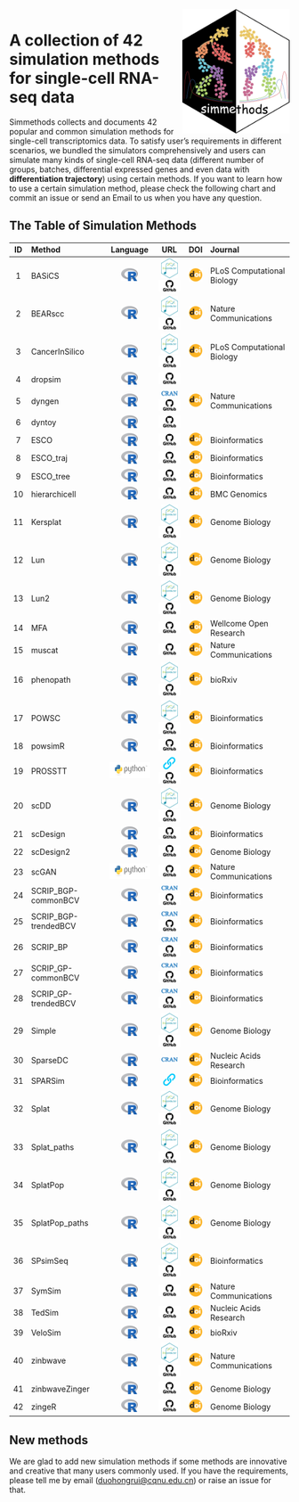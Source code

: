 
<img src="man/figures/simmethods_logo.png" align="right" width = "193px" height="223px"/>

# A collection of 42 simulation methods for single-cell RNA-seq data

Simmethods collects and documents 42 popular and common simulation
methods for single-cell transcriptomics data. To satisfy user’s
requirements in different scenarios, we bundled the simulators
comprehensively and users can simulate many kinds of single-cell RNA-seq
data (different number of groups, batches, differential expressed genes
and even data with **differentiation trajectory**) using certain
methods. If you want to learn how to use a certain simulation method,
please check the following chart and commit an issue or send an Email to
us when you have any question.

## The Table of Simulation Methods

| ID  | Method               |                              Language                              |                                                                                                                                                   URL                                                                                                                                                   |                                                               DOI                                                                | Journal                    |
|:---:|:---------------------|:------------------------------------------------------------------:|:-------------------------------------------------------------------------------------------------------------------------------------------------------------------------------------------------------------------------------------------------------------------------------------------------------:|:--------------------------------------------------------------------------------------------------------------------------------:|:---------------------------|
|  1  | BASiCS               |   <img src='man/figures/R_logo.png' height='23px' width='30px'>    |           <a href='https://bioconductor.org/packages/release/bioc/html/BASiCS.html'><img src='man/figures/bioconductor_logo.png' height='36px' width = '30px'></a> <a href='https://github.com/catavallejos/BASiCS'><img src='man/figures/github_logo.png' height='21px' width = '38px'></a>            |   <a href='https://doi.org/10.1371/journal.pcbi.1004333'><img src='man/figures/doi_logo.png' height='24px' width = '24px'></a>   | PLoS Computational Biology |
|  2  | BEARscc              |   <img src='man/figures/R_logo.png' height='23px' width='30px'>    |         <a href='https://www.bioconductor.org/packages/release/bioc/html/BEARscc.html'><img src='man/figures/bioconductor_logo.png' height='36px' width = '30px'></a> <a href='https://github.com/seversond12/BEARscc'><img src='man/figures/github_logo.png' height='21px' width = '38px'></a>         |    <a href='https://doi.org/10.1038/s41467-018-03608-y'><img src='man/figures/doi_logo.png' height='24px' width = '24px'></a>    | Nature Communications      |
|  3  | CancerInSilico       |   <img src='man/figures/R_logo.png' height='23px' width='30px'>    |   <a href='https://www.bioconductor.org/packages/release/bioc/html/CancerInSilico.html'><img src='man/figures/bioconductor_logo.png' height='36px' width = '30px'></a> <a href='https://github.com/FertigLab/CancerInSilico'><img src='man/figures/github_logo.png' height='21px' width = '38px'></a>   |   <a href='https://doi.org/10.1371/journal.pcbi.1006935'><img src='man/figures/doi_logo.png' height='24px' width = '24px'></a>   | PLoS Computational Biology |
|  4  | dropsim              |   <img src='man/figures/R_logo.png' height='23px' width='30px'>    |                                                                                        <a href='https://github.com/marchinilab/dropsim'><img src='man/figures/github_logo.png' height='21px' width = '38px'></a>                                                                                        |                                                                                                                                  |                            |
|  5  | dyngen               |   <img src='man/figures/R_logo.png' height='23px' width='30px'>    |                      <a href='https://cran.r-project.org/web/packages/dyngen/index.html'><img src='man/figures/CRAN.png' height='12.5px' width = '30px'></a> <a href='https://github.com/dynverse/dyngen'><img src='man/figures/github_logo.png' height='21px' width = '38px'></a>                      |    <a href='https://doi.org/10.1038/s41467-021-24152-2'><img src='man/figures/doi_logo.png' height='24px' width = '24px'></a>    | Nature Communications      |
|  6  | dyntoy               |   <img src='man/figures/R_logo.png' height='23px' width='30px'>    |                                                                                          <a href='https://github.com/dynverse/dyntoy'><img src='man/figures/github_logo.png' height='21px' width = '38px'></a>                                                                                          |                                                                                                                                  |                            |
|  7  | ESCO                 |   <img src='man/figures/R_logo.png' height='23px' width='30px'>    |                                                                                           <a href='https://github.com/JINJINT/ESCO'><img src='man/figures/github_logo.png' height='21px' width = '38px'></a>                                                                                            |  <a href='https://doi.org/10.1093/bioinformatics/btab116'><img src='man/figures/doi_logo.png' height='24px' width = '24px'></a>  | Bioinformatics             |
|  8  | ESCO_traj            |   <img src='man/figures/R_logo.png' height='23px' width='30px'>    |                                                                                           <a href='https://github.com/JINJINT/ESCO'><img src='man/figures/github_logo.png' height='21px' width = '38px'></a>                                                                                            |  <a href='https://doi.org/10.1093/bioinformatics/btab116'><img src='man/figures/doi_logo.png' height='24px' width = '24px'></a>  | Bioinformatics             |
|  9  | ESCO_tree            |   <img src='man/figures/R_logo.png' height='23px' width='30px'>    |                                                                                           <a href='https://github.com/JINJINT/ESCO'><img src='man/figures/github_logo.png' height='21px' width = '38px'></a>                                                                                            |  <a href='https://doi.org/10.1093/bioinformatics/btab116'><img src='man/figures/doi_logo.png' height='24px' width = '24px'></a>  | Bioinformatics             |
| 10  | hierarchicell        |   <img src='man/figures/R_logo.png' height='23px' width='30px'>    |                                                                                       <a href='https://github.com/kdzimm/hierarchicell'><img src='man/figures/github_logo.png' height='21px' width = '38px'></a>                                                                                        |    <a href='https://doi.org/10.1186/s12864-021-07635-w'><img src='man/figures/doi_logo.png' height='24px' width = '24px'></a>    | BMC Genomics               |
| 11  | Kersplat             |   <img src='man/figures/R_logo.png' height='23px' width='30px'>    |            <a href='https://bioconductor.org/packages/release/bioc/html/splatter.html'><img src='man/figures/bioconductor_logo.png' height='36px' width = '30px'></a> <a href='https://github.com/Oshlack/splatter'><img src='man/figures/github_logo.png' height='21px' width = '38px'></a>            |    <a href='https://doi.org/10.1186/s13059-017-1305-0'><img src='man/figures/doi_logo.png' height='24px' width = '24px'></a>     | Genome Biology             |
| 12  | Lun                  |   <img src='man/figures/R_logo.png' height='23px' width='30px'>    |            <a href='https://bioconductor.org/packages/release/bioc/html/splatter.html'><img src='man/figures/bioconductor_logo.png' height='36px' width = '30px'></a> <a href='https://github.com/Oshlack/splatter'><img src='man/figures/github_logo.png' height='21px' width = '38px'></a>            |    <a href='https://doi.org/10.1186/s13059-017-1305-0'><img src='man/figures/doi_logo.png' height='24px' width = '24px'></a>     | Genome Biology             |
| 13  | Lun2                 |   <img src='man/figures/R_logo.png' height='23px' width='30px'>    |            <a href='https://bioconductor.org/packages/release/bioc/html/splatter.html'><img src='man/figures/bioconductor_logo.png' height='36px' width = '30px'></a> <a href='https://github.com/Oshlack/splatter'><img src='man/figures/github_logo.png' height='21px' width = '38px'></a>            |    <a href='https://doi.org/10.1186/s13059-017-1305-0'><img src='man/figures/doi_logo.png' height='24px' width = '24px'></a>     | Genome Biology             |
| 14  | MFA                  |   <img src='man/figures/R_logo.png' height='23px' width='30px'>    |                                                                                        <a href='https://github.com/kieranrcampbell/mfa'><img src='man/figures/github_logo.png' height='21px' width = '38px'></a>                                                                                        | <a href='https://doi.org/10.12688/wellcomeopenres.11087.1'><img src='man/figures/doi_logo.png' height='24px' width = '24px'></a> | Wellcome Open Research     |
| 15  | muscat               |   <img src='man/figures/R_logo.png' height='23px' width='30px'>    |                                                                                          <a href='https://github.com/HelenaLC/muscat'><img src='man/figures/github_logo.png' height='21px' width = '38px'></a>                                                                                          |    <a href='https://doi.org/10.1038/s41467-020-19894-4'><img src='man/figures/doi_logo.png' height='24px' width = '24px'></a>    | Nature Communications      |
| 16  | phenopath            |   <img src='man/figures/R_logo.png' height='23px' width='30px'>    |       <a href='https://bioconductor.org/packages/release/bioc/html/phenopath.html'><img src='man/figures/bioconductor_logo.png' height='36px' width = '30px'></a> <a href='https://github.com/kieranrcampbell/phenopath'><img src='man/figures/github_logo.png' height='21px' width = '38px'></a>       |          <a href='https://doi.org/10.1101/159913'><img src='man/figures/doi_logo.png' height='24px' width = '24px'></a>          | bioRxiv                    |
| 17  | POWSC                |   <img src='man/figures/R_logo.png' height='23px' width='30px'>    |              <a href='http://www.bioconductor.org/packages/release/bioc/html/POWSC.html'><img src='man/figures/bioconductor_logo.png' height='36px' width = '30px'></a> <a href='https://github.com/suke18/POWSC'><img src='man/figures/github_logo.png' height='21px' width = '38px'></a>              |  <a href='https://doi.org/10.1093/bioinformatics/btaa607'><img src='man/figures/doi_logo.png' height='24px' width = '24px'></a>  | Bioinformatics             |
| 18  | powsimR              |   <img src='man/figures/R_logo.png' height='23px' width='30px'>    |                                                                                          <a href='https://github.com/bvieth/powsimR'><img src='man/figures/github_logo.png' height='21px' width = '38px'></a>                                                                                           |  <a href='https://doi.org/10.1093/bioinformatics/btx435'><img src='man/figures/doi_logo.png' height='24px' width = '24px'></a>   | Bioinformatics             |
| 19  | PROSSTT              | <img src='man/figures/python_logo.png' height='28px' width='84px'> |                           <a href='http://wwwuser.gwdg.de/~compbiol/prosstt/doc/'><img src='man/figures/URL.png' height='25px' width = '25px'></a> <a href='https://github.com/soedinglab/prosstt/'><img src='man/figures/github_logo.png' height='21px' width = '38px'></a>                            |  <a href='https://doi.org/10.1093/bioinformatics/btz078'><img src='man/figures/doi_logo.png' height='24px' width = '24px'></a>   | Bioinformatics             |
| 20  | scDD                 |   <img src='man/figures/R_logo.png' height='23px' width='30px'>    |            <a href='https://www.bioconductor.org/packages/release/bioc/html/scDD.html'><img src='man/figures/bioconductor_logo.png' height='36px' width = '30px'></a> <a href='https://github.com/kdkorthauer/scDD'><img src='man/figures/github_logo.png' height='21px' width = '38px'></a>            |    <a href='https://doi.org/10.1186/s13059-016-1077-y'><img src='man/figures/doi_logo.png' height='24px' width = '24px'></a>     | Genome Biology             |
| 21  | scDesign             |   <img src='man/figures/R_logo.png' height='23px' width='30px'>    |                                                                                       <a href='https://github.com/Vivianstats/scDesign'><img src='man/figures/github_logo.png' height='21px' width = '38px'></a>                                                                                        |  <a href='https://doi.org/10.1093/bioinformatics/btz321'><img src='man/figures/doi_logo.png' height='24px' width = '24px'></a>   | Bioinformatics             |
| 22  | scDesign2            |   <img src='man/figures/R_logo.png' height='23px' width='30px'>    |                                                                                        <a href='https://github.com/JSB-UCLA/scDesign2'><img src='man/figures/github_logo.png' height='21px' width = '38px'></a>                                                                                         |    <a href='https://doi.org/10.1186/s13059-021-02367-2'><img src='man/figures/doi_logo.png' height='24px' width = '24px'></a>    | Genome Biology             |
| 23  | scGAN                | <img src='man/figures/python_logo.png' height='28px' width='84px'> |                                                                                          <a href='https://github.com/imsb-uke/scGAN'><img src='man/figures/github_logo.png' height='21px' width = '38px'></a>                                                                                           |    <a href='https://doi.org/10.1038/s41467-019-14018-z'><img src='man/figures/doi_logo.png' height='24px' width = '24px'></a>    | Nature Communications      |
| 24  | SCRIP_BGP-commonBCV  |   <img src='man/figures/R_logo.png' height='23px' width='30px'>    |                      <a href='https://cran.r-project.org/web/packages/SCRIP/index.html'><img src='man/figures/CRAN.png' height='12.5px' width = '30px'></a> <a href='https://github.com/thecailab/SCRIP'><img src='man/figures/github_logo.png' height='21px' width = '38px'></a>                       |  <a href='https://doi.org/10.1093/bioinformatics/btab824'><img src='man/figures/doi_logo.png' height='24px' width = '24px'></a>  | Bioinformatics             |
| 25  | SCRIP_BGP-trendedBCV |   <img src='man/figures/R_logo.png' height='23px' width='30px'>    |                      <a href='https://cran.r-project.org/web/packages/SCRIP/index.html'><img src='man/figures/CRAN.png' height='12.5px' width = '30px'></a> <a href='https://github.com/thecailab/SCRIP'><img src='man/figures/github_logo.png' height='21px' width = '38px'></a>                       |  <a href='https://doi.org/10.1093/bioinformatics/btab824'><img src='man/figures/doi_logo.png' height='24px' width = '24px'></a>  | Bioinformatics             |
| 26  | SCRIP_BP             |   <img src='man/figures/R_logo.png' height='23px' width='30px'>    |                      <a href='https://cran.r-project.org/web/packages/SCRIP/index.html'><img src='man/figures/CRAN.png' height='12.5px' width = '30px'></a> <a href='https://github.com/thecailab/SCRIP'><img src='man/figures/github_logo.png' height='21px' width = '38px'></a>                       |  <a href='https://doi.org/10.1093/bioinformatics/btab824'><img src='man/figures/doi_logo.png' height='24px' width = '24px'></a>  | Bioinformatics             |
| 27  | SCRIP_GP-commonBCV   |   <img src='man/figures/R_logo.png' height='23px' width='30px'>    |                      <a href='https://cran.r-project.org/web/packages/SCRIP/index.html'><img src='man/figures/CRAN.png' height='12.5px' width = '30px'></a> <a href='https://github.com/thecailab/SCRIP'><img src='man/figures/github_logo.png' height='21px' width = '38px'></a>                       |  <a href='https://doi.org/10.1093/bioinformatics/btab824'><img src='man/figures/doi_logo.png' height='24px' width = '24px'></a>  | Bioinformatics             |
| 28  | SCRIP_GP-trendedBCV  |   <img src='man/figures/R_logo.png' height='23px' width='30px'>    |                      <a href='https://cran.r-project.org/web/packages/SCRIP/index.html'><img src='man/figures/CRAN.png' height='12.5px' width = '30px'></a> <a href='https://github.com/thecailab/SCRIP'><img src='man/figures/github_logo.png' height='21px' width = '38px'></a>                       |  <a href='https://doi.org/10.1093/bioinformatics/btab824'><img src='man/figures/doi_logo.png' height='24px' width = '24px'></a>  | Bioinformatics             |
| 29  | Simple               |   <img src='man/figures/R_logo.png' height='23px' width='30px'>    |            <a href='https://bioconductor.org/packages/release/bioc/html/splatter.html'><img src='man/figures/bioconductor_logo.png' height='36px' width = '30px'></a> <a href='https://github.com/Oshlack/splatter'><img src='man/figures/github_logo.png' height='21px' width = '38px'></a>            |    <a href='https://doi.org/10.1186/s13059-017-1305-0'><img src='man/figures/doi_logo.png' height='24px' width = '24px'></a>     | Genome Biology             |
| 30  | SparseDC             |   <img src='man/figures/R_logo.png' height='23px' width='30px'>    |                                                                                 <a href='https://cran.rstudio.com/web/packages/SparseDC/index.html'><img src='man/figures/CRAN.png' height='12.5px' width = '30px'></a>                                                                                 |       <a href='https://doi.org/10.1093/nar/gkx1113'><img src='man/figures/doi_logo.png' height='24px' width = '24px'></a>        | Nucleic Acids Research     |
| 31  | SPARSim              |   <img src='man/figures/R_logo.png' height='23px' width='30px'>    |                                                                                             <a href='https://gitlab.com/sysbiobig/sparsim'><img src='man/figures/URL.png' height='25px' width = '25px'></a>                                                                                             |  <a href='https://doi.org/10.1093/bioinformatics/btz752'><img src='man/figures/doi_logo.png' height='24px' width = '24px'></a>   | Bioinformatics             |
| 32  | Splat                |   <img src='man/figures/R_logo.png' height='23px' width='30px'>    |            <a href='https://bioconductor.org/packages/release/bioc/html/splatter.html'><img src='man/figures/bioconductor_logo.png' height='36px' width = '30px'></a> <a href='https://github.com/Oshlack/splatter'><img src='man/figures/github_logo.png' height='21px' width = '38px'></a>            |    <a href='https://doi.org/10.1186/s13059-017-1305-0'><img src='man/figures/doi_logo.png' height='24px' width = '24px'></a>     | Genome Biology             |
| 33  | Splat_paths          |   <img src='man/figures/R_logo.png' height='23px' width='30px'>    |            <a href='https://bioconductor.org/packages/release/bioc/html/splatter.html'><img src='man/figures/bioconductor_logo.png' height='36px' width = '30px'></a> <a href='https://github.com/Oshlack/splatter'><img src='man/figures/github_logo.png' height='21px' width = '38px'></a>            |    <a href='https://doi.org/10.1186/s13059-017-1305-0'><img src='man/figures/doi_logo.png' height='24px' width = '24px'></a>     | Genome Biology             |
| 34  | SplatPop             |   <img src='man/figures/R_logo.png' height='23px' width='30px'>    |            <a href='https://bioconductor.org/packages/release/bioc/html/splatter.html'><img src='man/figures/bioconductor_logo.png' height='36px' width = '30px'></a> <a href='https://github.com/Oshlack/splatter'><img src='man/figures/github_logo.png' height='21px' width = '38px'></a>            |    <a href='https://doi.org/10.1186/s13059-021-02546-1'><img src='man/figures/doi_logo.png' height='24px' width = '24px'></a>    | Genome Biology             |
| 35  | SplatPop_paths       |   <img src='man/figures/R_logo.png' height='23px' width='30px'>    |            <a href='https://bioconductor.org/packages/release/bioc/html/splatter.html'><img src='man/figures/bioconductor_logo.png' height='36px' width = '30px'></a> <a href='https://github.com/Oshlack/splatter'><img src='man/figures/github_logo.png' height='21px' width = '38px'></a>            |    <a href='https://doi.org/10.1186/s13059-021-02546-1'><img src='man/figures/doi_logo.png' height='24px' width = '24px'></a>    | Genome Biology             |
| 36  | SPsimSeq             |   <img src='man/figures/R_logo.png' height='23px' width='30px'>    | <a href='https://www.bioconductor.org/packages/release/bioc/html/SPsimSeq.html'><img src='man/figures/bioconductor_logo.png' height='36px' width = '30px'></a> <a href='https://github.com/CenterForStatistics-UGent/SPsimSeq'><img src='man/figures/github_logo.png' height='21px' width = '38px'></a> |  <a href='https://doi.org/10.1093/bioinformatics/btaa105'><img src='man/figures/doi_logo.png' height='24px' width = '24px'></a>  | Bioinformatics             |
| 37  | SymSim               |   <img src='man/figures/R_logo.png' height='23px' width='30px'>    |                                                                                          <a href='https://github.com/YosefLab/SymSim'><img src='man/figures/github_logo.png' height='21px' width = '38px'></a>                                                                                          |    <a href='https://doi.org/10.1038/s41467-019-10500-w'><img src='man/figures/doi_logo.png' height='24px' width = '24px'></a>    | Nature Communications      |
| 38  | TedSim               |   <img src='man/figures/R_logo.png' height='23px' width='30px'>    |                                                                                          <a href='https://github.com/Galaxeee/TedSim'><img src='man/figures/github_logo.png' height='21px' width = '38px'></a>                                                                                          |       <a href='https://doi.org/10.1093/nar/gkac235'><img src='man/figures/doi_logo.png' height='24px' width = '24px'></a>        | Nucleic Acids Research     |
| 39  | VeloSim              |   <img src='man/figures/R_logo.png' height='23px' width='30px'>    |                                                                                         <a href='https://github.com/PeterZZQ/VeloSim'><img src='man/figures/github_logo.png' height='21px' width = '38px'></a>                                                                                          |    <a href='https://doi.org/10.1101/2021.01.11.426277'><img src='man/figures/doi_logo.png' height='24px' width = '24px'></a>     | bioRxiv                    |
| 40  | zinbwave             |   <img src='man/figures/R_logo.png' height='23px' width='30px'>    |           <a href='http://www.bioconductor.org/packages/release/bioc/html/zinbwave.html'><img src='man/figures/bioconductor_logo.png' height='36px' width = '30px'></a> <a href='https://github.com/drisso/zinbwave'><img src='man/figures/github_logo.png' height='21px' width = '38px'></a>           |    <a href='https://doi.org/10.1038/s41467-017-02554-5'><img src='man/figures/doi_logo.png' height='24px' width = '24px'></a>    | Nature Communications      |
| 41  | zinbwaveZinger       |   <img src='man/figures/R_logo.png' height='23px' width='30px'>    |                                                                                     <a href='https://github.com/statOmics/zinbwaveZinger'><img src='man/figures/github_logo.png' height='21px' width = '38px'></a>                                                                                      |    <a href='https://doi.org/10.1186/s13059-018-1406-4'><img src='man/figures/doi_logo.png' height='24px' width = '24px'></a>     | Genome Biology             |
| 42  | zingeR               |   <img src='man/figures/R_logo.png' height='23px' width='30px'>    |                                                                                         <a href='https://github.com/statOmics/zingeR'><img src='man/figures/github_logo.png' height='21px' width = '38px'></a>                                                                                          |    <a href='https://doi.org/10.1186/s13059-018-1406-4'><img src='man/figures/doi_logo.png' height='24px' width = '24px'></a>     | Genome Biology             |

## New methods

We are glad to add new simulation methods if some methods are innovative
and creative that many users commonly used. If you have the
requirements, please tell me by email (<duohongrui@cqnu.edu.cn>) or
raise an issue for that.
